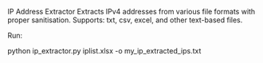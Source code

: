 IP Address Extractor
Extracts IPv4 addresses from various file formats with proper sanitisation.
Supports: txt, csv, excel, and other text-based files.

Run:

python ip_extractor.py iplist.xlsx -o my_ip_extracted_ips.txt
